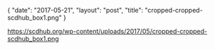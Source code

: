 {
   "date": "2017-05-21",
   "layout": "post",
   "title": "cropped-cropped-scdhub_box1.png"
}

https://scdhub.org/wp-content/uploads/2017/05/cropped-cropped-scdhub_box1.png